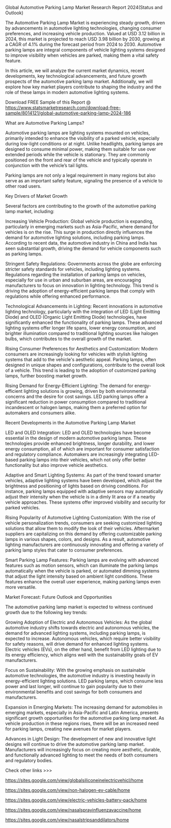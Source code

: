 Global Automotive Parking Lamp Market Research Report 2024(Status and Outlook)

The Automotive Parking Lamp Market is experiencing steady growth, driven by advancements in automotive lighting technologies, changing consumer preferences, and increasing vehicle production. Valued at USD 3.12 billion in 2024, this market is projected to reach USD 3.98 billion by 2030, growing at a CAGR of 4.1% during the forecast period from 2024 to 2030. Automotive parking lamps are integral components of vehicle lighting systems designed to improve visibility when vehicles are parked, making them a vital safety feature.

In this article, we will analyze the current market dynamics, recent developments, key technological advancements, and future growth prospects of the automotive parking lamp market. Additionally, we will explore how key market players contribute to shaping the industry and the role of these lamps in modern automotive lighting systems.

Download FREE Sample of this Report @ https://www.statsmarketresearch.com/download-free-sample/8014121/global-automotive-parking-lamp-2024-186


What are Automotive Parking Lamps?

Automotive parking lamps are lighting systems mounted on vehicles, primarily intended to enhance the visibility of a parked vehicle, especially during low-light conditions or at night. Unlike headlights, parking lamps are designed to consume minimal power, making them suitable for use over extended periods while the vehicle is stationary. They are commonly positioned on the front and rear of the vehicle and typically operate in conjunction with the vehicle’s tail lights.

Parking lamps are not only a legal requirement in many regions but also serve as an important safety feature, signaling the presence of a vehicle to other road users.

Key Drivers of Market Growth

Several factors are contributing to the growth of the automotive parking lamp market, including:

Increasing Vehicle Production: Global vehicle production is expanding, particularly in emerging markets such as Asia-Pacific, where demand for vehicles is on the rise. This surge in production directly influences the demand for automotive lighting solutions, including parking lamps. According to recent data, the automotive industry in China and India has seen substantial growth, driving the demand for vehicle components such as parking lamps.

Stringent Safety Regulations: Governments across the globe are enforcing stricter safety standards for vehicles, including lighting systems. Regulations regarding the installation of parking lamps on vehicles, especially for use in urban and suburban areas, are encouraging manufacturers to focus on innovation in lighting technology. This trend is driving the adoption of energy-efficient parking lamps that comply with regulations while offering enhanced performance.

Technological Advancements in Lighting: Recent innovations in automotive lighting technology, particularly with the integration of LED (Light Emitting Diode) and OLED (Organic Light Emitting Diode) technologies, have significantly enhanced the functionality of parking lamps. These advanced lighting systems offer longer life spans, lower energy consumption, and brighter illumination compared to traditional lighting sources like halogen bulbs, which contributes to the overall growth of the market.

Rising Consumer Preferences for Aesthetics and Customization: Modern consumers are increasingly looking for vehicles with stylish lighting systems that add to the vehicle's aesthetic appeal. Parking lamps, often designed in unique shapes and configurations, contribute to the overall look of a vehicle. This trend is leading to the adoption of customized parking lamps, further boosting market growth.

Rising Demand for Energy-Efficient Lighting: The demand for energy-efficient lighting solutions is growing, driven by both environmental concerns and the desire for cost savings. LED parking lamps offer a significant reduction in power consumption compared to traditional incandescent or halogen lamps, making them a preferred option for automakers and consumers alike.

Recent Developments in the Automotive Parking Lamp Market

LED and OLED Integration: LED and OLED technologies have become essential in the design of modern automotive parking lamps. These technologies provide enhanced brightness, longer durability, and lower energy consumption, all of which are important for consumer satisfaction and regulatory compliance. Automakers are increasingly integrating LED-based parking lamps into their vehicles, which not only offer better functionality but also improve vehicle aesthetics.

Adaptive and Smart Lighting Systems: As part of the trend toward smarter vehicles, adaptive lighting systems have been developed, which adjust the brightness and positioning of lights based on driving conditions. For instance, parking lamps equipped with adaptive sensors may automatically adjust their intensity when the vehicle is in a dimly lit area or if a nearby vehicle approaches. These systems offer improved visibility and security for parked vehicles.

Rising Popularity of Automotive Lighting Customization: With the rise of vehicle personalization trends, consumers are seeking customized lighting solutions that allow them to modify the look of their vehicles. Aftermarket suppliers are capitalizing on this demand by offering customizable parking lamps in various shapes, colors, and designs. As a result, automotive lighting manufacturers are continuously innovating and offering a variety of parking lamp styles that cater to consumer preferences.

Smart Parking Lamp Features: Parking lamps are evolving with advanced features such as motion sensors, which can illuminate the parking lamps automatically when the vehicle is parked, or automated dimming systems that adjust the light intensity based on ambient light conditions. These features enhance the overall user experience, making parking lamps even more versatile.

Market Forecast: Future Outlook and Opportunities

The automotive parking lamp market is expected to witness continued growth due to the following key trends:

Growing Adoption of Electric and Autonomous Vehicles: As the global automotive industry shifts towards electric and autonomous vehicles, the demand for advanced lighting systems, including parking lamps, is expected to increase. Autonomous vehicles, which require better visibility for safety reasons, will drive demand for enhanced lighting systems. Electric vehicles (EVs), on the other hand, benefit from LED lighting due to its energy efficiency, which aligns well with the sustainability goals of EV manufacturers.

Focus on Sustainability: With the growing emphasis on sustainable automotive technologies, the automotive industry is investing heavily in energy-efficient lighting solutions. LED parking lamps, which consume less power and last longer, will continue to gain popularity due to their environmental benefits and cost savings for both consumers and manufacturers.

Expansion in Emerging Markets: The increasing demand for automobiles in emerging markets, especially in Asia-Pacific and Latin America, presents significant growth opportunities for the automotive parking lamp market. As vehicle production in these regions rises, there will be an increased need for parking lamps, creating new avenues for market players.

Advances in Light Design: The development of new and innovative light designs will continue to drive the automotive parking lamp market. Manufacturers will increasingly focus on creating more aesthetic, durable, and functionally advanced lighting to meet the needs of both consumers and regulatory bodies.

Check other links >>>

https://sites.google.com/view/globalsiliconeinelectricvehicl/home

https://sites.google.com/view/non-halogen-ev-cable/home

https://sites.google.com/view/electric-vehicles-battery-pack/home

https://sites.google.com/view/nasalsprayinfluenzavaccine/home

https://sites.google.com/view/nasalstripsanddilators/home
